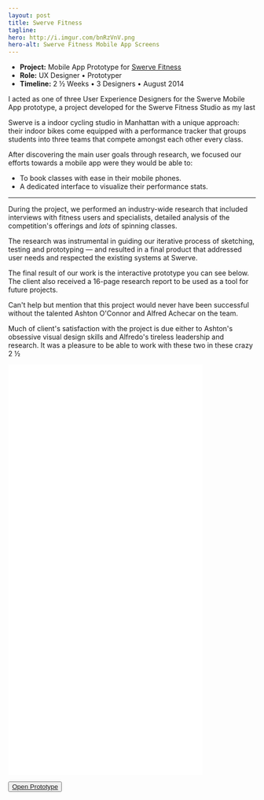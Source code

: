 ```yaml
---
layout: post
title: Swerve Fitness
tagline: 
hero: http://i.imgur.com/bnRzVnV.png
hero-alt: Swerve Fitness Mobile App Screens
---
```


 - **Project:** Mobile App Prototype for [Swerve Fitness](http://www.swervefitness.com/)
 - **Role:** UX Designer • Prototyper
 - **Timeline:** 2 ½ Weeks • 3 Designers • August 2014

I acted as one of three User Experience Designers for the Swerve Mobile App prototype, a project developed for the Swerve Fitness Studio as my last

Swerve is a indoor cycling studio in Manhattan with a unique approach: their indoor bikes come equipped with a performance tracker that groups students into three teams that compete amongst each other every class.

After discovering the main user goals through research, we focused our efforts towards a mobile app were they would be able to:

 - To book classes with ease in their mobile phones.
 - A dedicated interface to visualize their performance stats.

---

During the project, we performed an industry-wide research that included interviews with fitness users and specialists, detailed analysis of the competition's offerings and *lots* of spinning classes.

The research was instrumental in guiding our iterative process of sketching, testing and prototyping — and resulted in a final product that addressed user needs and respected the existing systems at Swerve.

The final result of our work is the interactive prototype you can see below. The client also received a 16-page research report to be used as a tool for future projects.

Can't help but mention that this project would never have been successful without the talented Ashton O'Connor and Alfred Achecar on the team. 

Much of client's satisfaction with the project is due either to Ashton's obsessive visual design skills and Alfredo's tireless leadership and research. It was a pleasure to be able to work with these two in these crazy 2 ½ 

<div class="prototype"><iframe width="396" height="834" src="//invis.io/NX188FD4Q" frameborder="0" allowfullscreen></iframe></div>

<button class="prototype"><a href="http://invis.io/5N1MWHHCS" target="_blank">Open Prototype</a></button>




